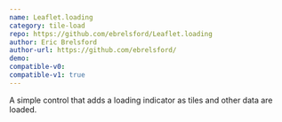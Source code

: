 ```yaml
---
name: Leaflet.loading
category: tile-load
repo: https://github.com/ebrelsford/Leaflet.loading
author: Eric Brelsford
author-url: https://github.com/ebrelsford/
demo: 
compatible-v0:
compatible-v1: true
---
```


A simple control that adds a loading indicator as tiles and other data are loaded.

